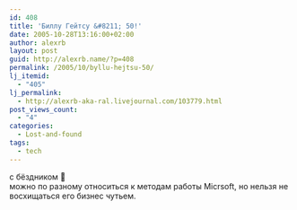 ```yaml
---
id: 408
title: 'Биллу Гейтсу &#8211; 50!'
date: 2005-10-28T13:16:00+02:00
author: alexrb
layout: post
guid: http://alexrb.name/?p=408
permalink: /2005/10/byllu-hejtsu-50/
lj_itemid:
  - "405"
lj_permalink:
  - http://alexrb-aka-ral.livejournal.com/103779.html
post_views_count:
  - "4"
categories:
  - Lost-and-found
tags:
  - tech
---
```

с бёздником 🙂  
можно по разному относиться к методам работы Micrsoft, но нельзя не восхищаться его бизнес чутьем.
